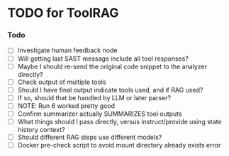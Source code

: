 # TODO for ToolRAG

### Todo

- [ ] Investigate human feedback node
- [ ] Will getting last SAST message include all tool responses?
- [ ] Maybe I should re-send the original code snippet to the analyzer directly?
- [ ] Check output of multiple tools
- [ ] Should I have final output indicate tools used, and if RAG used?
- [ ] If so, should that be handled by LLM or later parser?
- [ ] NOTE: Run 6 worked pretty good
- [ ] Confirm summarizer actually SUMMARIZES tool outputs
- [ ] What things should I pass directly, versus instruct/provide using state history context?
- [ ] Should different RAG steps use different models?
- [ ] Docker pre-check script to avoid mount directory already exists error